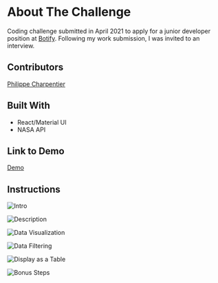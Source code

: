 # About The Challenge

Coding challenge submitted in April 2021 to apply for a junior developer position at [Botify](https://www.botify.com/). Following my work submission, I was invited to an interview.

## Contributors

[Philippe Charpentier](https://github.com/Jovialiste82)

## Built With

- React/Material UI
- NASA API

## Link to Demo

[Demo](https://dazzling-villani-3e395f.netlify.app/)

## Instructions

![Intro](https://ibb.co/SxNzL8X)

![Description](https://ibb.co/RgZBbLg)

![Data Visualization](https://ibb.co/hVZtRJn)

![Data Filtering](https://ibb.co/6Yh4NhW)

![Display as a Table](https://ibb.co/1Gnd9rL)

![Bonus Steps](https://ibb.co/zfKp3hg)
